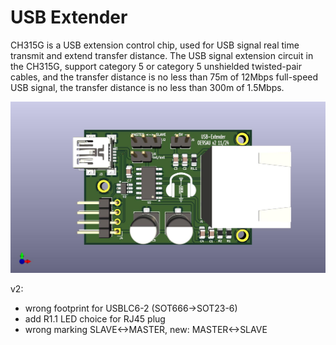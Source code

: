 # USB Extender

CH315G is a USB extension control chip, used for USB signal real time transmit and extend transfer distance.
The USB signal extension circuit in the CH315G, support category 5 or category 5 unshielded twisted-pair cables, 
and the transfer distance is no less than 75m of 12Mbps full-speed USB signal, the transfer distance is no less than 300m of 1.5Mbps.

![USB-Extender-V1](USB-Extender_v2.jpg)

v2: 
* wrong footprint for USBLC6-2 (SOT666->SOT23-6)
* add R1.1 LED choice for RJ45 plug
* wrong marking SLAVE<->MASTER, new: MASTER<->SLAVE
